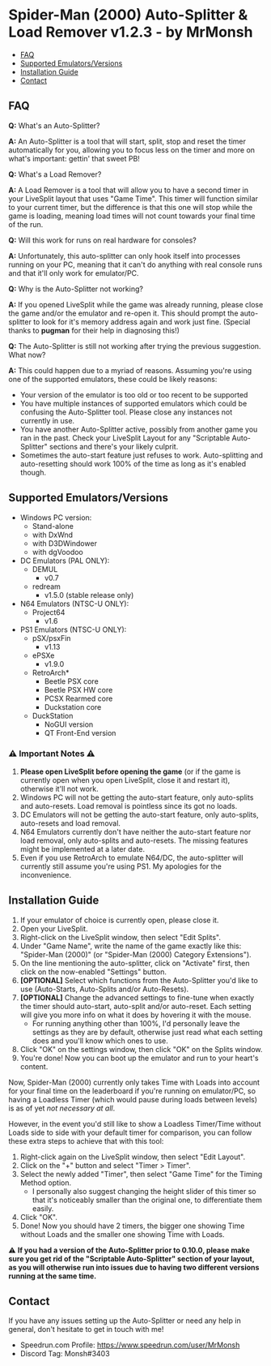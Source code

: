 # Spider-Man (2000) Auto-Splitter & Load Remover v1.2.3 - by MrMonsh

<!-- TOC depth:6 withLinks:1 updateOnSave:1 orderedList:0 -->

- [FAQ](#FAQ)
- [Supported Emulators/Versions](#supported-emulators/versions)
- [Installation Guide](#installation-guide)
- [Contact](#contact)

<!-- /TOC -->

## FAQ

**Q:** What's an Auto-Splitter?

**A:** An Auto-Splitter is a tool that will start, split, stop and reset the timer automatically for you, allowing you to focus less on the timer and more on what's important: gettin' that sweet PB!


**Q:** What's a Load Remover?

**A:** A Load Remover is a tool that will allow you to have a second timer in your LiveSplit layout that uses "Game Time". 
This timer will function similar to your current timer, but the difference is that this one will stop while the game is loading, meaning load times will not count towards your final time of the run.


**Q:** Will this work for runs on real hardware for consoles?

**A:** Unfortunately, this auto-splitter can only hook itself into processes running on your PC, meaning that it can't do anything with real console runs and that it'll only work for emulator/PC.


**Q:** Why is the Auto-Splitter not working?

**A:** If you opened LiveSplit while the game was already running, please close the game and/or the emulator and re-open it. This should prompt the auto-splitter to look for it's memory address again and work just fine. (Special thanks to **pugman** for their help in diagnosing this!)


**Q:** The Auto-Splitter is still not working after trying the previous suggestion. What now?

**A:** This could happen due to a myriad of reasons. Assuming you're using one of the supported emulators, these could be likely reasons:
+ Your version of the emulator is too old or too recent to be supported
+ You have multiple instances of supported emulators which could be confusing the Auto-Splitter tool. Please close any instances not currently in use.
+ You have another Auto-Splitter active, possibly from another game you ran in the past. Check your LiveSplit Layout for any "Scriptable Auto-Splitter" sections and there's your likely culprit.
+ Sometimes the auto-start feature just refuses to work. Auto-splitting and auto-resetting should work 100% of the time as long as it's enabled though.

## Supported Emulators/Versions

+ Windows PC version:
	+ Stand-alone
 	+ with DxWnd
  	+ with D3DWindower
  	+ with dgVoodoo
+ DC Emulators (PAL ONLY):
	+ DEMUL
 		+ v0.7
   	+ redream
   		+ v1.5.0 (stable release only)
+ N64 Emulators (NTSC-U ONLY):
	+ Project64
 		+ v1.6
+ PS1 Emulators (NTSC-U ONLY):
	+ pSX/psxFin 
		+ v1.13
	+ ePSXe 
		+ v1.9.0
	+ RetroArch*
		+ Beetle PSX core
		+ Beetle PSX HW core
		+ PCSX Rearmed core
		+ Duckstation core
	+ DuckStation
		+ NoGUI version
		+ QT Front-End version

### ⚠️ Important Notes ⚠️

1. **Please open LiveSplit before opening the game** (or if the game is currently open when you open LiveSplit, close it and restart it), otherwise it'll not work.
2. Windows PC will not be getting the auto-start feature, only auto-splits and auto-resets. Load removal is pointless since its got no loads.
3. DC Emulators will not be getting the auto-start feature, only auto-splits, auto-resets and load removal.
4. N64 Emulators currently don't have neither the auto-start feature nor load removal, only auto-splits and auto-resets. The missing features might be implemented at a later date.
5. Even if you use RetroArch to emulate N64/DC, the auto-splitter will currently still assume you're using PS1. My apologies for the inconvenience.

## Installation Guide

1. If your emulator of choice is currently open, please close it.
2. Open your LiveSplit.
3. Right-click on the LiveSplit window, then select "Edit Splits".
4. Under "Game Name", write the name of the game exactly like this: "Spider-Man (2000)" (or "Spider-Man (2000) Category Extensions").
5. On the line mentioning the auto-splitter, click on "Activate" first, then click on the now-enabled "Settings" button.
6. **[OPTIONAL]** Select which functions from the Auto-Splitter you'd like to use (Auto-Starts, Auto-Splits and/or Auto-Resets). 
7. **[OPTIONAL]** Change the advanced settings to fine-tune when exactly the timer should auto-start, auto-split and/or auto-reset. Each setting will give you more info on what it does by hovering it with the mouse.
	+ For running anything other than 100%, I'd personally leave the settings as they are by default, otherwise just read what each setting does and you'll know which ones to use.
8. Click "OK" on the settings window, then click "OK" on the Splits window.
9. You're done! Now you can boot up the emulator and run to your heart's content.

Now, Spider-Man (2000) currently only takes Time with Loads into account for your final time on the leaderboard if you're running on emulator/PC, so having a Loadless Timer (which would pause during loads between levels) is as of yet *not necessary at all*.

However, in the event you'd still like to show a Loadless Timer/Time without Loads side to side with your default timer for comparison, you can follow these extra steps to achieve that with this tool:
1. Right-click again on the LiveSplit window, then select "Edit Layout".
2. Click on the "+" button and select "Timer > Timer".
3. Select the newly added "Timer", then select "Game Time" for the Timing Method option.
	+ I personally also suggest changing the height slider of this timer so that it's noticeably smaller than the original one, to differentiate them easily.
4. Click "OK".
5. Done! Now you should have 2 timers, the bigger one showing Time without Loads and the smaller one showing Time with Loads.

⚠️ **If you had a version of the Auto-Splitter prior to 0.10.0, please make sure you get rid of the "Scriptable Auto-Splitter" section of your layout, as you will otherwise run into issues due to having two different versions running at the same time.**

## Contact

If you have any issues setting up the Auto-Splitter or need any help in general, don't hesitate to get in touch with me!
+ Speedrun.com Profile: https://www.speedrun.com/user/MrMonsh
+ Discord Tag: Monsh#3403
